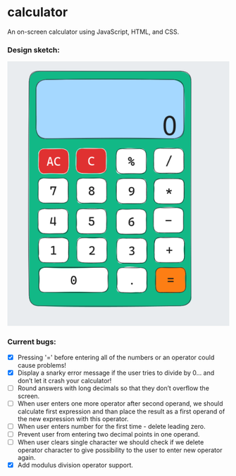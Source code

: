 # calculator

An on-screen calculator using JavaScript, HTML, and CSS.

### Design sketch:

![Design sketch](./img/doc/design-sketch.png)

### Current bugs:

- [x] Pressing '=' before entering all of the numbers or an operator could cause problems!
- [x] Display a snarky error message if the user tries to divide by 0… and don’t let it crash your calculator!
- [ ] Round answers with long decimals so that they don’t overflow the screen.
- [ ] When user enters one more operator after second operand, we should calculate first expression and than place the result as a first operand of the new expression with this operator.
- [ ] When user enters number for the first time - delete leading zero.
- [ ] Prevent user from entering two decimal points in one operand.
- [ ] When user clears single character we should check if we delete operator character to give possibility to the user to enter new operator again.
- [x] Add modulus division operator support.

